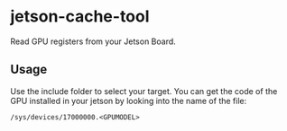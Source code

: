 # jetson-cache-tool

Read GPU registers from your Jetson Board.

## Usage

Use the include folder to select your target. You can get the code of the GPU installed in your jetson by looking into the name of the file:

```
/sys/devices/17000000.<GPUMODEL>
```
